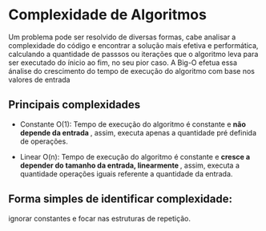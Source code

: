 # Complexidade de Algoritmos
<p> Um problema pode ser resolvido de diversas formas, cabe analisar a complexidade do código e encontrar a solução mais efetiva e performática, calculando a quantidade de passsos ou iterações que o algoritmo leva para ser executado do ínicio ao fim, no seu pior caso. A Big-O efetua essa ánalise do crescimento do tempo de execução do algoritmo com base nos valores de entrada </p>

## Principais complexidades

- Constante O(1): Tempo de execução do algoritmo é constante e <b> não depende da entrada </b>, assim, executa apenas a quantidade pré definida de operações.

- Linear O(n): Tempo de execução do algoritmo é constante e <b> cresce a depender do tamanho da entrada, linearmente </b>, assim, executa a quantidade operações iguais referente a quantidade da entrada.

## Forma simples de identificar complexidade:
<p> ignorar constantes e focar nas estruturas de repetição. </p>